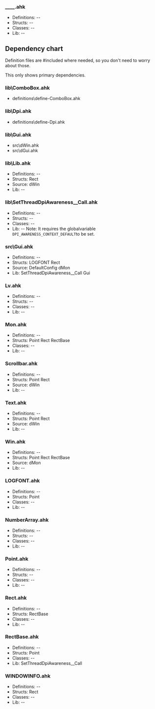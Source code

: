 

### ____.ahk
- Definitions:             --
- Structs:                 --
- Classes:                 --
- Lib:                     --

## Dependency chart

Definition files are #included where needed, so you don't need to worry about those.

This only shows primary dependencies.

### lib\ComboBox.ahk

- definitions\define-ComboBox.ahk

### lib\Dpi.ahk

- definitions\define-Dpi.ahk

### lib\Gui.ahk
- src\dWin.ahk
- src\dGui.ahk

### lib\Lib.ahk
- Definitions:             --
- Structs:                 Rect
- Source:                  dWin
- Lib:                     --

### lib\SetThreadDpiAwareness__Call.ahk
- Definitions:             --
- Structs:                 --
- Classes:                 --
- Lib:                     --
Note: It requires the globalvariable `DPI_AWARENESS_CONTEXT_DEFAULT`to be set.

### src\Gui.ahk
- Definitions:             --
- Structs:                 LOGFONT
                           Rect
- Source:                  DefaultConfig
                           dMon
- Lib:                     SetThreadDpiAwareness__Call
                           Gui

### Lv.ahk
- Definitions:             --
- Structs:                 --
- Classes:                 --
- Lib:                     --

### Mon.ahk
- Definitions:             --
- Structs:                 Point
                           Rect
                           RectBase
- Classes:                 --
- Lib:                     --

### Scrollbar.ahk
- Definitions:             --
- Structs:                 Point
                           Rect
- Source:                  dWin
- Lib:                     --

### Text.ahk
- Definitions:             --
- Structs:                 Point
                           Rect
- Source:                  dWin
- Lib:                     --

### Win.ahk
- Definitions:             --
- Structs:                 Point
                           Rect
                           RectBase
- Source:                  dMon
- Lib:                     --

### LOGFONT.ahk
- Definitions:             --
- Structs:                 Point
- Classes:                 --
- Lib:                     --

### NumberArray.ahk
- Definitions:             --
- Structs:                 --
- Classes:                 --
- Lib:                     --

### Point.ahk
- Definitions:             --
- Structs:                 --
- Classes:                 --
- Lib:                     --

### Rect.ahk
- Definitions:             --
- Structs:                 RectBase
- Classes:                 --
- Lib:                     --

### RectBase.ahk
- Definitions:             --
- Structs:                 Point
- Classes:                 --
- Lib:                     SetThreadDpiAwareness__Call

### WINDOWINFO.ahk
- Definitions:             --
- Structs:                 Rect
- Classes:                 --
- Lib:                     --
